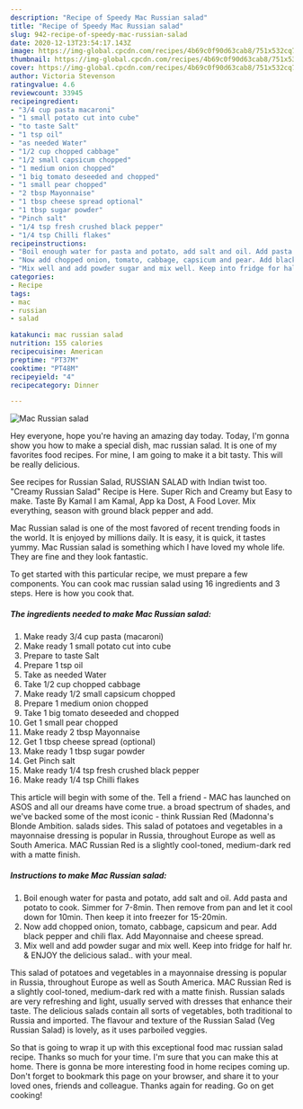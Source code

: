 ```yaml
---
description: "Recipe of Speedy Mac Russian salad"
title: "Recipe of Speedy Mac Russian salad"
slug: 942-recipe-of-speedy-mac-russian-salad
date: 2020-12-13T23:54:17.143Z
image: https://img-global.cpcdn.com/recipes/4b69c0f90d63cab8/751x532cq70/mac-russian-salad-recipe-main-photo.jpg
thumbnail: https://img-global.cpcdn.com/recipes/4b69c0f90d63cab8/751x532cq70/mac-russian-salad-recipe-main-photo.jpg
cover: https://img-global.cpcdn.com/recipes/4b69c0f90d63cab8/751x532cq70/mac-russian-salad-recipe-main-photo.jpg
author: Victoria Stevenson
ratingvalue: 4.6
reviewcount: 33945
recipeingredient:
- "3/4 cup pasta macaroni"
- "1 small potato cut into cube"
- "to taste Salt"
- "1 tsp oil"
- "as needed Water"
- "1/2 cup chopped cabbage"
- "1/2 small capsicum chopped"
- "1 medium onion chopped"
- "1 big tomato deseeded and chopped"
- "1 small pear chopped"
- "2 tbsp Mayonnaise"
- "1 tbsp cheese spread optional"
- "1 tbsp sugar powder"
- "Pinch salt"
- "1/4 tsp fresh crushed black pepper"
- "1/4 tsp Chilli flakes"
recipeinstructions:
- "Boil enough water for pasta and potato, add salt and oil. Add pasta and potato to cook. Simmer for 7-8min. Then remove from pan and let it cool down for 10min. Then keep it into freezer for 15-20min."
- "Now add chopped onion, tomato, cabbage, capsicum and pear. Add black pepper and chili flax. Add Mayonnaise and cheese spread."
- "Mix well and add powder sugar and mix well. Keep into fridge for half hr. &amp; ENJOY the delicious salad.. with your meal."
categories:
- Recipe
tags:
- mac
- russian
- salad

katakunci: mac russian salad 
nutrition: 155 calories
recipecuisine: American
preptime: "PT37M"
cooktime: "PT48M"
recipeyield: "4"
recipecategory: Dinner

---
```



![Mac Russian salad](https://img-global.cpcdn.com/recipes/4b69c0f90d63cab8/751x532cq70/mac-russian-salad-recipe-main-photo.jpg)

Hey everyone, hope you're having an amazing day today. Today, I'm gonna show you how to make a special dish, mac russian salad. It is one of my favorites food recipes. For mine, I am going to make it a bit tasty. This will be really delicious.

See recipes for Russian Salad, RUSSIAN SALAD with Indian twist too. &#34;Creamy Russian Salad&#34; Recipe is Here. Super Rich and Creamy but Easy to make. Taste By Kamal I am Kamal, App ka Dost, A Food Lover. Mix everything, season with ground black pepper and add.

Mac Russian salad is one of the most favored of recent trending foods in the world. It is enjoyed by millions daily. It is easy, it is quick, it tastes yummy. Mac Russian salad is something which I have loved my whole life. They are fine and they look fantastic.


To get started with this particular recipe, we must prepare a few components. You can cook mac russian salad using 16 ingredients and 3 steps. Here is how you cook that.

<!--inarticleads1-->

##### The ingredients needed to make Mac Russian salad:

1. Make ready 3/4 cup pasta (macaroni)
1. Make ready 1 small potato cut into cube
1. Prepare to taste Salt
1. Prepare 1 tsp oil
1. Take as needed Water
1. Take 1/2 cup chopped cabbage
1. Make ready 1/2 small capsicum chopped
1. Prepare 1 medium onion chopped
1. Take 1 big tomato deseeded and chopped
1. Get 1 small pear chopped
1. Make ready 2 tbsp Mayonnaise
1. Get 1 tbsp cheese spread (optional)
1. Make ready 1 tbsp sugar powder
1. Get Pinch salt
1. Make ready 1/4 tsp fresh crushed black pepper
1. Make ready 1/4 tsp Chilli flakes


This article will begin with some of the. Tell a friend - MAC has launched on ASOS and all our dreams have come true. a broad spectrum of shades, and we&#39;ve backed some of the most iconic - think Russian Red (Madonna&#39;s Blonde Ambition. salads sides. This salad of potatoes and vegetables in a mayonnaise dressing is popular in Russia, throughout Europe as well as South America. MAC Russian Red is a slightly cool-toned, medium-dark red with a matte finish. 

<!--inarticleads2-->

##### Instructions to make Mac Russian salad:

1. Boil enough water for pasta and potato, add salt and oil. Add pasta and potato to cook. Simmer for 7-8min. Then remove from pan and let it cool down for 10min. Then keep it into freezer for 15-20min.
1. Now add chopped onion, tomato, cabbage, capsicum and pear. Add black pepper and chili flax. Add Mayonnaise and cheese spread.
1. Mix well and add powder sugar and mix well. Keep into fridge for half hr. &amp; ENJOY the delicious salad.. with your meal.


This salad of potatoes and vegetables in a mayonnaise dressing is popular in Russia, throughout Europe as well as South America. MAC Russian Red is a slightly cool-toned, medium-dark red with a matte finish. Russian salads are very refreshing and light, usually served with dresses that enhance their taste. The delicious salads contain all sorts of vegetables, both traditional to Russia and imported. The flavour and texture of the Russian Salad (Veg Russian Salad) is lovely, as it uses parboiled veggies. 

So that is going to wrap it up with this exceptional food mac russian salad recipe. Thanks so much for your time. I'm sure that you can make this at home. There is gonna be more interesting food in home recipes coming up. Don't forget to bookmark this page on your browser, and share it to your loved ones, friends and colleague. Thanks again for reading. Go on get cooking!
